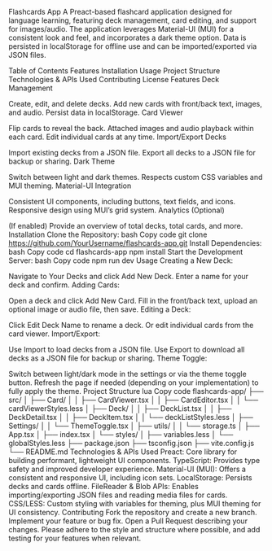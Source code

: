 Flashcards App
A Preact-based flashcard application designed for language learning, featuring deck management, card editing, and support for images/audio. The application leverages Material-UI (MUI) for a consistent look and feel, and incorporates a dark theme option. Data is persisted in localStorage for offline use and can be imported/exported via JSON files.

Table of Contents
Features
Installation
Usage
Project Structure
Technologies & APIs Used
Contributing
License
Features
Deck Management

Create, edit, and delete decks.
Add new cards with front/back text, images, and audio.
Persist data in localStorage.
Card Viewer

Flip cards to reveal the back.
Attached images and audio playback within each card.
Edit individual cards at any time.
Import/Export Decks

Import existing decks from a JSON file.
Export all decks to a JSON file for backup or sharing.
Dark Theme

Switch between light and dark themes.
Respects custom CSS variables and MUI theming.
Material-UI Integration

Consistent UI components, including buttons, text fields, and icons.
Responsive design using MUI’s grid system.
Analytics (Optional)

(If enabled) Provide an overview of total decks, total cards, and more.
Installation
Clone the Repository:
bash
Copy code
git clone https://github.com/YourUsername/flashcards-app.git
Install Dependencies:
bash
Copy code
cd flashcards-app
npm install
Start the Development Server:
bash
Copy code
npm run dev
Usage
Creating a New Deck:

Navigate to Your Decks and click Add New Deck.
Enter a name for your deck and confirm.
Adding Cards:

Open a deck and click Add New Card.
Fill in the front/back text, upload an optional image or audio file, then save.
Editing a Deck:

Click Edit Deck Name to rename a deck.
Or edit individual cards from the card viewer.
Import/Export:

Use Import to load decks from a JSON file.
Use Export to download all decks as a JSON file for backup or sharing.
Theme Toggle:

Switch between light/dark mode in the settings or via the theme toggle button.
Refresh the page if needed (depending on your implementation) to fully apply the theme.
Project Structure
lua
Copy code
flashcards-app/
├── src/
│   ├── Card/
│   │   ├── CardViewer.tsx
│   │   ├── CardEditor.tsx
│   │   └── cardViewerStyles.less
│   ├── Deck/
│   │   ├── DeckList.tsx
│   │   ├── DeckDetail.tsx
│   │   ├── DeckItem.tsx
│   │   └── deckListStyles.less
│   ├── Settings/
│   │   └── ThemeToggle.tsx
│   ├── utils/
│   │   └── storage.ts
│   ├── App.tsx
│   ├── index.tsx
│   └── styles/
│       ├── variables.less
│       └── globalStyles.less
├── package.json
├── tsconfig.json
├── vite.config.js
└── README.md
Technologies & APIs Used
Preact: Core library for building performant, lightweight UI components.
TypeScript: Provides type safety and improved developer experience.
Material-UI (MUI): Offers a consistent and responsive UI, including icon sets.
LocalStorage: Persists decks and cards offline.
FileReader & Blob APIs: Enables importing/exporting JSON files and reading media files for cards.
CSS/LESS: Custom styling with variables for theming, plus MUI theming for UI consistency.
Contributing
Fork the repository and create a new branch.
Implement your feature or bug fix.
Open a Pull Request describing your changes.
Please adhere to the style and structure where possible, and add testing for your features when relevant.